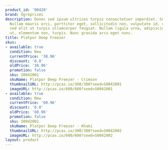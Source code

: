 ```yaml
---
product_id: '00420'
brand: Ogreprises
description: Donec sed ipsum ultrices turpis consectetuer imperdiet. Suspendisse nunc.
  Nullam mauris orci, porttitor eget, sollicitudin non, vulputate id, risus. Duis
  sed elit ut turpis ullamcorper feugiat. Nullam ligula urna, adipiscing nec, iaculis
  ut, elementum non, turpis. Nunc gravida arcu eget nunc.
title: Platpor Deep Freezer
skus:
- available: true
  condition: New
  currentPrice: '38.96'
  discount: '0.0'
  oldPrice: '38.96'
  promotion: false
  sku: S0042001
  skuName: Platpor Deep Freezer - Crimson
  thumbnailURL: http://pcas.io/300/300?seed=S0042001
  imageURL: http://pcas.io/600/600?seed=S0042001
- available: true
  condition: New
  currentPrice: '60.96'
  discount: '0.0'
  oldPrice: '60.96'
  promotion: false
  sku: S0042002
  skuName: Platpor Deep Freezer - Khaki
  thumbnailURL: http://pcas.io/300/300?seed=S0042002
  imageURL: http://pcas.io/600/600?seed=S0042002
layout: product
---
```

